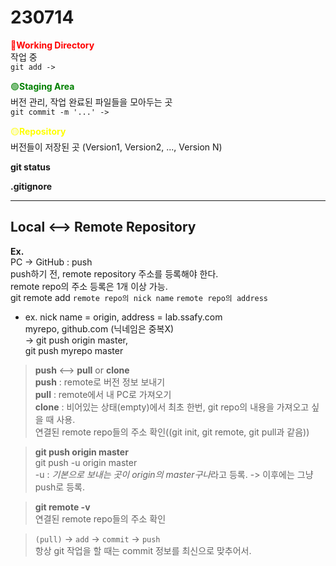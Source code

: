 # 230714

 <span style="color:red">&#128308;**Working Directory**</span>
 <br>작업 중
<br>`git add ->`

<span style="color:green">&#128994;**Staging Area**</span>
<br>버전 관리, 작업 완료된 파일들을 모아두는 곳
<br>`git commit -m '...' ->`

<span style="color:yellow">🟡**Repository**</span>
<br>버전들이 저장된 곳 (Version1, Version2, ..., Version N)

**git status**

**.gitignore**

---

## Local <--> Remote Repository

**Ex.**<br>
PC -> GitHub : push
<br>push하기 전, remote repository 주소를 등록해야 한다.
<br>remote repo의 주소 등록은 1개 이상 가능.
<br>git remote add `remote repo의 nick name` `remote repo의 address`
- ex. nick name = origin, address = lab.ssafy.com
<br>myrepo, github.com (닉네임은 중복X)<br>
-> git push origin master,<br>git push myrepo master

>**push** <--> **pull** or **clone**
<br>**push** : remote로 버전 정보 보내기
<br>**pull** : remote에서 내 PC로 가져오기
<br>**clone** : 비어있는 상태(empty)에서 최초 한번, git repo의 내용을 가져오고 싶을 때 사용.
<br>연결된 remote repo들의 주소 확인((git init, git remote, git pull과 같음))

>**git push origin master**
<br>git push -u origin master
<br>-u : *기본으로 보내는 곳이 origin의 master구나*라고 등록. -> 이후에는 그냥 push로 등록.

>**git remote -v**
<br>연결된 remote repo들의 주소 확인

>`(pull)` -> `add` -> `commit` -> `push`
<br>항상 git 작업을 할 때는 commit 정보를 최신으로 맞추어서.

